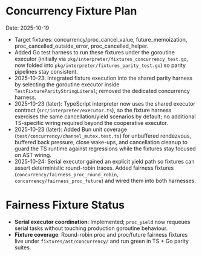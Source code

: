 # Concurrency Fixture Plan

Date: 2025-10-19

- Target fixtures: concurrency/proc_cancel_value, future_memoization, proc_cancelled_outside_error, proc_cancelled_helper.
- Added Go test harness to run these fixtures under the goroutine executor (initially via `pkg/interpreter/fixtures_concurrency_test.go`, now folded into `pkg/interpreter/fixtures_parity_test.go`) so parity pipelines stay consistent.
- 2025-10-23: Integrated fixture execution into the shared parity harness by selecting the goroutine executor inside `TestFixtureParityStringLiteral`; removed the dedicated concurrency harness.
- 2025-10-23 (later): TypeScript interpreter now uses the shared executor contract (`src/interpreter/executor.ts`), so the fixture harness exercises the same cancellation/yield scenarios by default; no additional TS-specific wiring required beyond the cooperative executor.
- 2025-10-23 (later): Added Bun unit coverage (`test/concurrency/channel_mutex.test.ts`) for unbuffered rendezvous, buffered back pressure, close wake-ups, and cancellation cleanup to guard the TS runtime against regressions while the fixtures stay focused on AST wiring.
- 2025-10-24: Serial executor gained an explicit yield path so fixtures can assert deterministic round-robin traces. Added fairness fixtures (`concurrency/fairness_proc_round_robin`, `concurrency/fairness_proc_future`) and wired them into both harnesses.

# Fairness Fixture Status

- **Serial executor coordination**: Implemented; `proc_yield` now requeues serial tasks without touching production goroutine behaviour.
- **Fixture coverage**: Round-robin proc and proc/future fairness fixtures live under `fixtures/ast/concurrency/` and run green in TS + Go parity suites.
